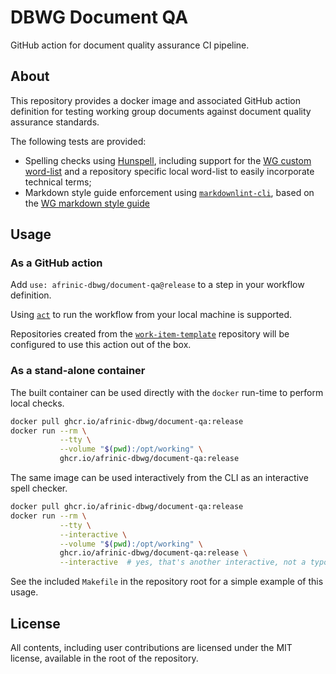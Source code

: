 # DBWG Document QA

GitHub action for document quality assurance CI pipeline.

## About

This repository provides a docker image and associated GitHub action definition
for testing working group documents against document quality assurance standards.

The following tests are provided:

-   Spelling checks using [Hunspell](https://github.com/hunspell/hunspell),
    including support for the [WG custom word-list](https://github.com/afrinic-dbwg/document-qa/blob/master/dictionary)
    and a repository specific local word-list to easily incorporate technical
    terms;
-   Markdown style guide enforcement using
    [`markdownlint-cli`](https://github.com/igorshubovych/markdownlint-cli),
    based on the [WG markdown style guide](https://github.com/afrinic-dbwg/document-qa/blob/master/style-guide.md)

## Usage

### As a GitHub action

Add `use: afrinic-dbwg/document-qa@release` to a step in your workflow
definition.

Using [`act`](https://github.com/nektos/act) to run the workflow from your local
machine is supported.

Repositories created from the [`work-item-template`](https://github.com/afrinic-dbwg/work-item-template)
repository will be configured to use this action out of the box.

### As a stand-alone container

The built container can be used directly with the `docker` run-time to perform
local checks.

``` sh
docker pull ghcr.io/afrinic-dbwg/document-qa:release
docker run --rm \
           --tty \
           --volume "$(pwd):/opt/working" \
           ghcr.io/afrinic-dbwg/document-qa:release
```

The same image can be used interactively from the CLI as an interactive spell
checker.

``` sh
docker pull ghcr.io/afrinic-dbwg/document-qa:release
docker run --rm \
           --tty \
           --interactive \
           --volume "$(pwd):/opt/working" \
           ghcr.io/afrinic-dbwg/document-qa:release \
           --interactive  # yes, that's another interactive, not a typo
```

See the included `Makefile` in the repository root for a simple example of this usage.

## License

All contents, including user contributions are licensed under the
MIT license, available in the root of the repository.
